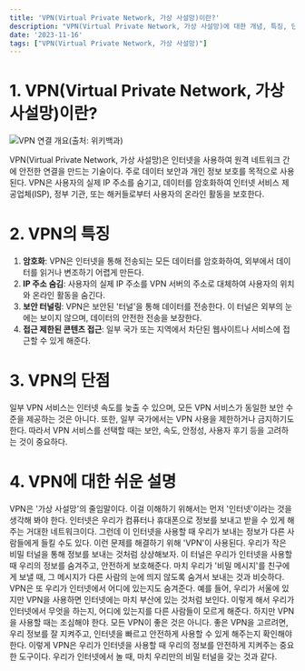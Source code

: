 ```yaml
---
title: 'VPN(Virtual Private Network, 가상 사설망)이란?'
description: "VPN(Virtual Private Network, 가상 사설망)에 대한 개념, 특징, 단점, 쉬운 설명을 알아본다."
date: '2023-11-16'
tags: ["VPN(Virtual Private Network, 가상 사설망)"]
---
```

# 1. VPN(Virtual Private Network, 가상 사설망)이란?

![VPN 연결 개요(출처: 위키백과)](https://yoonminlee-blog-image.s3.ap-northeast-2.amazonaws.com/vpn-1.png)

VPN(Virtual Private Network, 가상 사설망)은 인터넷을 사용하여 원격 네트워크 간에 안전한 연결을 만드는 기술이다. 주로 데이터 보안과 개인 정보 보호를 목적으로 사용된다. VPN은 사용자의 실제 IP 주소를 숨기고, 데이터를 암호화하여 인터넷 서비스 제공업체(ISP), 정부 기관, 또는 해커들로부터 사용자의 온라인 활동을 보호한다.

# 2. VPN의 특징

1. **암호화**: VPN은 인터넷을 통해 전송되는 모든 데이터를 암호화하여, 외부에서 데이터를 읽거나 변조하기 어렵게 만든다.
2. **IP 주소 숨김**: 사용자의 실제 IP 주소를 VPN 서버의 주소로 대체하여 사용자의 위치와 온라인 활동을 숨긴다.
3. **보안 터널링**: VPN은 보안된 '터널'을 통해 데이터를 전송한다. 이 터널은 외부의 눈에는 보이지 않으며, 데이터의 안전한 전송을 보장한다.
4. **접근 제한된 콘텐츠 접근**: 일부 국가 또는 지역에서 차단된 웹사이트나 서비스에 접근할 수 있게 해준다.

# 3. VPN의 단점

일부 VPN 서비스는 인터넷 속도를 늦출 수 있으며, 모든 VPN 서비스가 동일한 보안 수준을 제공하는 것은 아니다. 또한, 일부 국가에서는 VPN 사용을 제한하거나 금지하기도 한다. 따라서 VPN 서비스를 선택할 때는 보안, 속도, 안정성, 사용자 후기 등을 고려하는 것이 중요하다.

# 4. VPN에 대한 쉬운 설명

VPN은 '가상 사설망'의 줄임말이다. 이걸 이해하기 위해서는 먼저 '인터넷'이라는 것을 생각해 봐야 한다. 인터넷은 우리가 컴퓨터나 휴대폰으로 정보를 보내고 받을 수 있게 해주는 거대한 네트워크이다. 그런데 이 인터넷을 사용할 때 우리가 보내는 정보가 다른 사람들에게 들킬 수도 있다. 이런 문제를 해결하기 위해 'VPN'이 사용된다. 우리가 작은 비밀 터널을 통해 정보를 보내는 것처럼 상상해보자. 이 터널은 우리가 인터넷을 사용할 때 우리의 정보를 숨겨주고, 안전하게 보호해준다. 마치 우리가 '비밀 메시지'를 친구에게 보낼 때, 그 메시지가 다른 사람의 눈에 띄지 않도록 숨겨서 보내는 것과 비슷하다. VPN은 또 우리가 인터넷에서 어디에 있는지도 숨겨준다. 예를 들어, 우리가 서울에 있지만 VPN을 사용하면 인터넷에는 마치 부산에 있는 것처럼 보인다. 이렇게 해서 우리가 인터넷에서 무엇을 하는지, 어디에 있는지를 다른 사람들이 모르게 해준다. 하지만 VPN을 사용할 때는 조심해야 한다. 모든 VPN이 좋은 것은 아니다. 좋은 VPN을 고르려면, 우리 정보를 잘 지켜주고, 인터넷을 빠르고 안전하게 사용할 수 있게 해주는지 확인해야 한다. 이렇게 VPN은 우리가 인터넷을 사용할 때 우리의 정보를 안전하게 지켜주는 중요한 도구이다. 우리가 인터넷에서 놀 때, 마치 우리만의 비밀 터널을 갖는 것과 같다.